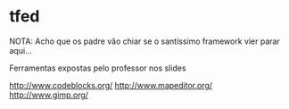 tfed
====

NOTA: Acho que os padre vão chiar se o santíssimo framework vier parar aqui...

Ferramentas expostas pelo professor nos slides

http://www.codeblocks.org/
http://www.mapeditor.org/
http://www.gimp.org/
